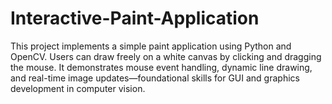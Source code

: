 # Interactive-Paint-Application
This project implements a simple paint application using Python and OpenCV. Users can draw freely on a white canvas by clicking and dragging the mouse. It demonstrates mouse event handling, dynamic line drawing, and real-time image updates—foundational skills for GUI and graphics development in computer vision.
